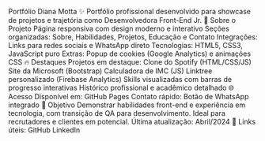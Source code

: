 Portfólio Diana Motta
 ✨ Portfólio profissional desenvolvido para showcase de projetos e trajetória como Desenvolvedora Front-End Jr.
🚀 Sobre o Projeto Página responsiva com design moderno e interativo
Seções organizadas: Sobre, Habilidades, Projetos, Educação e Contato
Integrações: Links para redes sociais e WhatsApp direto
Tecnologias: HTML5, CSS3, JavaScript puro
Extras: Popup de cookies (Google Analytics) e animações CSS
🔥 Destaques Projetos em destaque:
Clone do Spotify (HTML/CSS/JS)
Site da Microsoft (Bootstrap)
Calculadora de IMC (JS)
Linktree personalizado (Firebase Analytics)
Skills visualizadas com barras de progresso interativas
Histórico profissional e acadêmico detalhado
🌐 Acesso Disponível em: GitHub Pages
Contato rápido: Botão de WhatsApp integrado
📌 Objetivo Demonstrar habilidades front-end e experiência em tecnologia, com transição de QA para desenvolvimento. Ideal para recrutadores e clientes em potencial.
Última atualização: Abril/2024
🔗 Links úteis: GitHub LinkedIn
